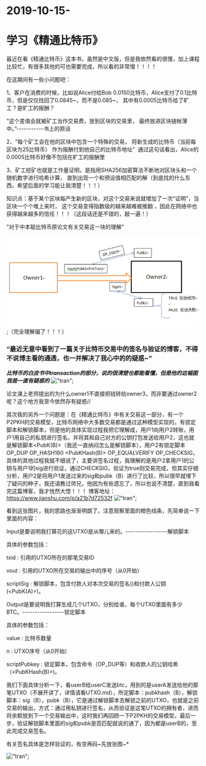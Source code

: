# 2019-10-15-
<h1>学习《精通比特币》</h1>

最近在看《精通比特币》这本书，虽然是中文版，但是我依然看的很慢，加上课程比较忙，有很多其他的可也需要完成，所以看的非常慢！！！！

在这期间有一些小问题吧：

1、客户在消费的时候，比如说Alice付给Bob 0.0150比特币，Alice支付了0.1比特币，但是仅仅找回了0.0845~，而不是0.085~，
其中有0.0005比特币给了旷工？是旷工的报酬？

“这个差值会就被矿工当作交易费，放到区块的交易里， 最终放进区块链帐薄中。”-----------书上的原话

2、“每个矿工会在他的区块中包含⼀个特殊的交易， 将新生成的比特币（当前每区块为25比特币） 作为报酬付到他自己的比特币地址”  
通过这句话看出，Alice的0.0005比特币好像不包括在旷工的报酬里

3、矿工挖矿也就是工作量证明，是指用SHA256加密算法不断地对区块头和一个随机数字进行哈希计算，
直到出现一个和预设值相匹配的解（到底找的什么东西，希望后面的学习能让我清楚！！！）

知识点：基于某个区块每产生新的区块，对这个交易来说就增加了一次“证明”，当区块一个个堆上来时，
这个交易变得指数级的越来越难被推翻 ，因此在网络中也获得越来越多的信任！！！（这段话还是不错的，敲一遍！）<br/>

“对于中本聪比特币原论文有关交易这一块的理解”

!["tran"](https://github.com/zzylydx/2019-10-15-/blob/master/image/transaction.png);（完全理解偏了！！！）

<h3>“最近无意中看到了一篇关于比特币交易中的签名与验证的博客，不得不说博主看的通透，也一并解决了我心中的的疑惑~”</h3>

***比特币的白皮书中transaction的部分，说的很清楚也都能看懂，但是他的这幅图我是一直有疑惑的***
!["tran"](https://upload-images.jianshu.io/upload_images/1260884-d487ee2a8b981801.png);

论文课上老师提出的为什么owner1不直接把钱转给owner3，而非要通过owner2呢？这个地方我至今依然存有疑惑//

其次我的另外一个问题是：在《精通比特币》中有关交易这一部分，有一个P2PKH的交易模型，比特币网络中大多数交易都是通过这种模型实现的，有锁定脚本和解锁脚本，但是他的具体实现过程我把它理解成，用户1向用户2转账，用户1用自己的私钥进行签名，并将其和自己对方的公钥打包发送给用户2，这也就是解锁脚本<sig><PubK(B)>（我还一直纳闷怎么是解锁脚本），用户2有锁定脚本OP_DUP OP_HASH160 <PubKHash(B)> OP_EQUALVERIFY OP_CHECKSIG，具体的其他过程我就不细说了，主要讲签名过程，我理解的是用户2拿用户1的公钥与用户1的sig进行验证，通过CHECKSIG，验证为true则交易完成，但其实仔细分析，用户2是将用户1发送过来的sig和pubk（B）进行了比较，所以很早就埋下了疑问的种子，我还请教过师兄，他因为有些遗忘了，所以也说不清楚，直到我看完这篇博客，我才恍然大悟！！！
博客地址：https://www.jianshu.com/p/a21b7d72532f
!["tran"](https://upload-images.jianshu.io/upload_images/1260884-e4217838ce43d52a.png);
  
看到这张图片，我的思路也渐渐明朗了，注意观察里面的橙色线条，先简单说一下里面的内容：
  
Input是要说明我打算花的这UTXO是从哪儿来的。-----------------解锁脚本

具体的参数包括：

txid : 引用的UTXO所在的那笔交易ID

vout : 引用的UTXO所在交易的输出中的序号（从0开始）

scriptSig : 解锁脚本，包含付款人对本次交易的签名(<sig>)和付款人公钥(<PubK(A)>)。

Output是要说明我打算生成几个UTXO，分别给谁，每个UTXO里面有多少BTC。-----------------锁定脚本

具体的参数包括：

value : 比特币数量

n : UTXO序号（从0开始）

scriptPubkey : 锁定脚本，包含命令（OP_DUP等）和收款人的公钥哈希（<PubKHash(B)>)。

  我们下面具体分析一下，看userB给userC发送btc，用到的是userA发送给他的那笔UTXO（不展开讲了，详情请看UTXO.md），所定脚本：pubkhash（B），解锁脚本：sig（B），pubk（B），它是通过解锁脚本去解锁之前的UTXO，也就是之前交易的输出，方式：通过用私钥进行签名，从而验证是这笔UTXO的拥有者，进而将余额放到下一个交易输出中，这时我们再回顾一下P2PKH的交易模型，最后一步，验证解锁脚本里面的sig和pubk是否匹配就说的通了，因为都是userB的，至此完成交易签名。
  
有关签名具体是怎样验证的，有空再码~先放张图~*

!["tran"](https://upload-images.jianshu.io/upload_images/1260884-d487ee2a8b981801.png);
